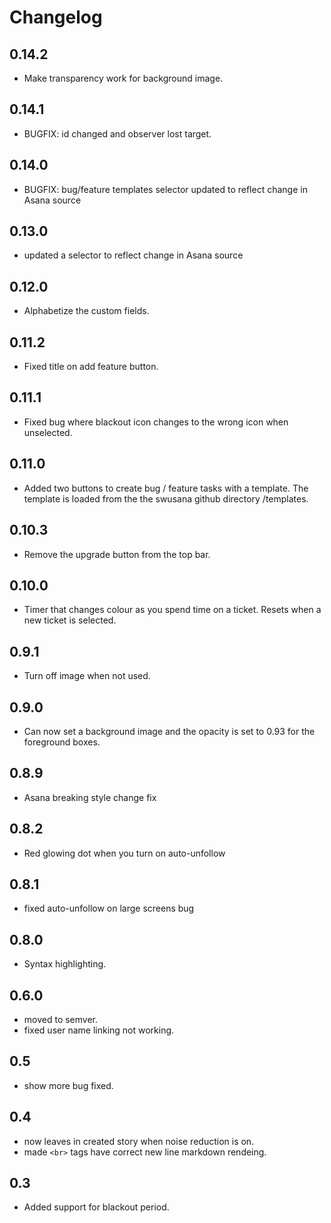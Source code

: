 # Changelog

0.14.2
-- 
- Make transparency work for background image.

0.14.1
-- 
- BUGFIX: id changed and observer lost target.

0.14.0
--
- BUGFIX: bug/feature templates selector updated to reflect change in Asana source

0.13.0
--
- updated a selector to reflect change in Asana source

0.12.0
--
- Alphabetize the custom fields.

0.11.2
--
- Fixed title on add feature button.

0.11.1
--
- Fixed bug where blackout icon changes to the wrong icon when unselected.

0.11.0
--
- Added two buttons to create bug / feature tasks with a template.  The template is loaded from the the swusana github directory /templates.

0.10.3
--
- Remove the upgrade button from the top bar.

0.10.0
--
- Timer that changes colour as you spend time on a ticket.  Resets when a new ticket is selected.

0.9.1
--
- Turn off image when not used.

0.9.0
--
- Can now set a background image and the opacity is set to 0.93 for the foreground boxes.

0.8.9
--
- Asana breaking style change fix 

0.8.2
-- 
- Red glowing dot when you turn on auto-unfollow

0.8.1
--
- fixed auto-unfollow on large screens bug

0.8.0
--
- Syntax highlighting.
 
0.6.0
--
- moved to semver.
- fixed user name linking not working.

0.5
--
- show more bug fixed.

0.4
--
- now leaves in created story when noise reduction is on.
- made `<br>` tags have correct new line markdown rendeing.

0.3
--
- Added support for blackout period.
